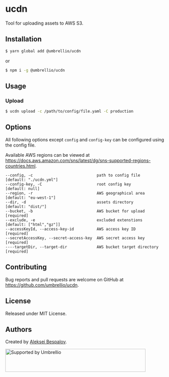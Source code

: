 # ucdn

Tool for uploading assets to AWS S3.

## Installation

```sh
$ yarn global add @umbrellio/ucdn
```

or

```sh
$ npm i -g @umbrellio/ucdn
```

## Usage

### Upload

```sh
$ ucdn upload -c /path/to/config/file.yaml -C production
```

## Options

All following options except `config` and `config-key` can be configured using the config file.

Available AWS regions can be viewed at https://docs.aws.amazon.com/sns/latest/dg/sns-supported-regions-countries.html.

```
--config, -c                            path to config file           [default: "./ucdn.yml"]
--config-key, -C                        root config key               [default: null]
--region, -r                            AWS geographical area         [default: "eu-west-1"]
--dir, -d                               assets directory              [default: "dist/"]
--bucket, -b                            AWS bucket for upload         [required]
--exclude, -e                           excluded extenstions          [default: ["html","gz"]]
--accessKeyId, --access-key-id          AWS access key ID             [required]
--secretAccessKey, --secret-access-key  AWS secret access key         [required]
----targetDir, --target-dir             AWS bucket target directory   [required]
```

## Contributing

Bug reports and pull requests are welcome on GitHub at https://github.com/umbrellio/ucdn.

## License

Released under MIT License.

## Authors

Created by [Aleksei Bespalov](https://github.com/nulldef).

<a href="https://github.com/umbrellio/">
<img style="float: left;" src="https://umbrellio.github.io/Umbrellio/supported_by_umbrellio.svg" alt="Supported by Umbrellio" width="439" height="72">
</a>
